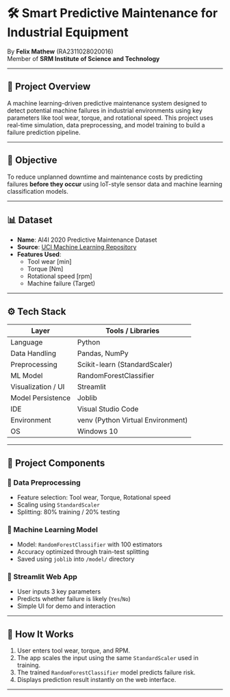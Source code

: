 # 🛠️ Smart Predictive Maintenance for Industrial Equipment

By **Felix Mathew** (RA2311028020016)  
Member of **SRM Institute of Science and Technology**

---

## 📌 Project Overview

A machine learning-driven predictive maintenance system designed to detect potential machine failures in industrial environments using key parameters like tool wear, torque, and rotational speed. This project uses real-time simulation, data preprocessing, and model training to build a failure prediction pipeline.

---

## 🎯 Objective

To reduce unplanned downtime and maintenance costs by predicting failures **before they occur** using IoT-style sensor data and machine learning classification models.

---

## 📊 Dataset

- **Name**: AI4I 2020 Predictive Maintenance Dataset  
- **Source**: [UCI Machine Learning Repository](https://archive.ics.uci.edu/dataset/505/ai4i+2020+predictive+maintenance+dataset)  
- **Features Used**:
  - Tool wear [min]
  - Torque [Nm]
  - Rotational speed [rpm]
  - Machine failure (Target)

---

## ⚙️ Tech Stack

| Layer                | Tools / Libraries                             |
|---------------------|------------------------------------------------|
| Language            | Python                                         |
| Data Handling       | Pandas, NumPy                                  |
| Preprocessing       | Scikit-learn (StandardScaler)                  |
| ML Model            | RandomForestClassifier                         |
| Visualization / UI  | Streamlit                                      |
| Model Persistence   | Joblib                                         |
| IDE                 | Visual Studio Code                             |
| Environment         | venv (Python Virtual Environment)              |
| OS                  | Windows 10                                     |

---

## 🧪 Project Components

### 🔹 Data Preprocessing

- Feature selection: Tool wear, Torque, Rotational speed
- Scaling using `StandardScaler`
- Splitting: 80% training / 20% testing

### 🔹 Machine Learning Model

- Model: `RandomForestClassifier` with 100 estimators
- Accuracy optimized through train-test splitting
- Saved using `joblib` into `/model/` directory

### 🔹 Streamlit Web App

- User inputs 3 key parameters
- Predicts whether failure is likely (`Yes`/`No`)
- Simple UI for demo and interaction

---

## 🧠 How It Works

1. User enters tool wear, torque, and RPM.
2. The app scales the input using the same `StandardScaler` used in training.
3. The trained `RandomForestClassifier` model predicts failure risk.
4. Displays prediction result instantly on the web interface.

---

